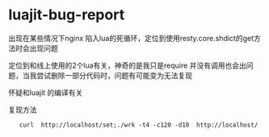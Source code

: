 # luajit-bug-report
出现在某些情况下nginx 陷入lua的死循环，定位到使用resty.core.shdict的get方法时会出现问题


定位到和线上使用的2个lua有关，神奇的是我只是require 并没有调用也会出问题，当我尝试删除一部分代码时，问题有可能变为无法复现


怀疑和luajit 的编译有关


复现方法

```
   curl  http://localhost/set;./wrk -t4 -c120 -d10  http://localhost/
```
    
